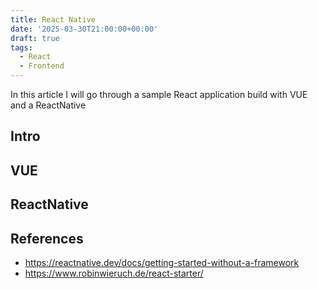 ```yaml
---
title: React Native
date: '2025-03-30T21:00:00+00:00'
draft: true
tags:
  - React
  - Frontend
---
```


In this article I will go through a sample React application build with VUE and a ReactNative

## Intro ##

## VUE ##

## ReactNative ##


## References ##

* <https://reactnative.dev/docs/getting-started-without-a-framework>
* <https://www.robinwieruch.de/react-starter/>

